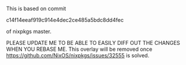 This is based on commit 


c14f14eeaf919c914e4dec2ce485a5bdc8dd4fec


of nixpkgs master. 

PLEASE UPDATE ME TO BE ABLE TO EASILY DIFF OUT THE CHANGES WHEN YOU REBASE ME.
This overlay will be removed once https://github.com/NixOS/nixpkgs/issues/32555
is solved.
